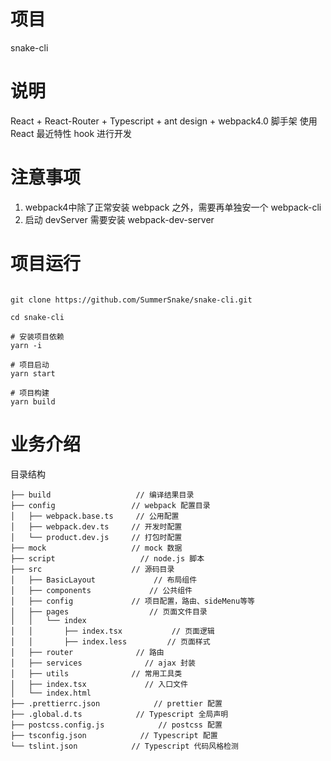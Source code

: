 # 项目

snake-cli

# 说明

React + React-Router + Typescript + ant design + webpack4.0 脚手架
使用 React 最近特性 hook 进行开发

# 注意事项

1. webpack4中除了正常安装 webpack 之外，需要再单独安一个 webpack-cli
2. 启动 devServer 需要安装 webpack-dev-server

# 项目运行

```

git clone https://github.com/SummerSnake/snake-cli.git

cd snake-cli

# 安装项目依赖
yarn -i

# 项目启动
yarn start

# 项目构建
yarn build

```

# 业务介绍

目录结构

    ├── build                   // 编译结果目录
    ├── config                 // webpack 配置目录
    │   ├── webpack.base.ts     // 公用配置
    │   ├── webpack.dev.ts     // 开发时配置
    │   └── product.dev.js     // 打包时配置
    ├── mock                   // mock 数据
    ├── script                   // node.js 脚本 
    ├── src                    // 源码目录
    │   ├── BasicLayout             // 布局组件
    │   ├── components             // 公共组件
    │   ├── config             // 项目配置，路由、sideMenu等等
    │   ├── pages                  // 页面文件目录
    │   │   └── index
    │   │       ├── index.tsx           // 页面逻辑
    │   │       ├── index.less         // 页面样式
    │   ├── router              // 路由
    │   ├── services              // ajax 封装
    │   ├── utils              // 常用工具类
    │   ├── index.tsx             // 入口文件
    │   └── index.html
    ├── .prettierrc.json            // prettier 配置
    ├── .global.d.ts            // Typescript 全局声明
    ├── postcss.config.js            // postcss 配置
    ├── tsconfig.json            // Typescript 配置
    └── tslint.json            // Typescript 代码风格检测
